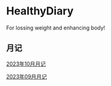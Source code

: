 # HealthyDiary

For lossing weight and enhancing body!

## 月记

[2023年10月月记](2023-10.md)

[2023年09月月记](2023-09.md)

